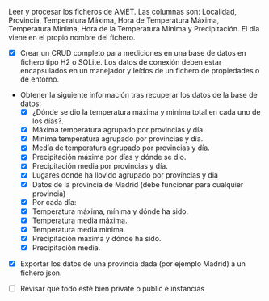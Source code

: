 Leer y procesar los ficheros de AMET.
Las columnas son:
Localidad, Provincia, Temperatura Máxima, Hora de Temperatura Máxima, Temperatura Mínima, Hora de la Temperatura Mínima y Precipitación.
El día viene en el propio nombre del fichero.

- [x] Crear un CRUD completo para mediciones en una base de datos en fichero tipo H2 o SQLite. Los datos de conexión deben estar encapsulados en un manejador y leídos de un fichero de propiedades o de entorno. 
- Obtener la siguiente información tras recuperar los datos de la base de datos:
  - [x]  ¿Dónde se dio la temperatura máxima y mínima total en cada uno de los días?.
  - [x]  Máxima temperatura agrupado por provincias y día.
  - [x]  Mínima temperatura agrupado por provincias y día.
  - [x]  Medía de temperatura agrupado por provincias y día.
  - [x]  Precipitación máxima por días y dónde se dio.
  - [x]  Precipitación media por provincias y día.
  - [x]  Lugares donde ha llovido agrupado por provincias y dia
  - [x]  Datos de la provincia de Madrid (debe funcionar para cualquier provincia)
    - [x]  Por cada día:
    - [x]  Temperatura máxima, mínima y dónde ha sido.
    - [x]  Temperatura media máxima.
    - [x]  Temperatura media mínima.
    - [x]  Precipitación máxima y dónde ha sido.
    - [x]  Precipitación media.

- [x] Exportar los datos de una provincia dada (por ejemplo Madrid) a un fichero json.

- [ ] Revisar que todo esté bien private o public e instancias